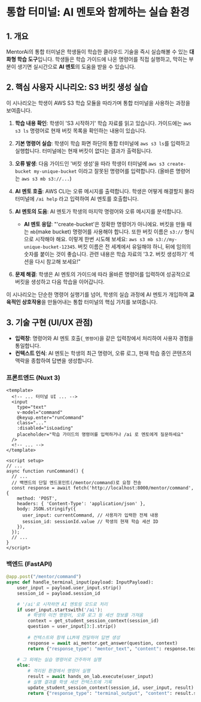 # 통합 터미널: AI 멘토와 함께하는 실습 환경

## 1. 개요

MentorAi의 통합 터미널은 학생들이 학습한 클라우드 기술을 즉시 실습해볼 수 있는 **대화형 학습 도구**입니다. 학생들은 학습 가이드에 나온 명령어를 직접 실행하고, 막히는 부분이 생기면 실시간으로 **AI 멘토**의 도움을 받을 수 있습니다.

## 2. 핵심 사용자 시나리오: S3 버킷 생성 실습

이 시나리오는 학생이 AWS S3 학습 모듈을 따라가며 통합 터미널을 사용하는 과정을 보여줍니다.

1.  **학습 내용 확인**: 학생이 'S3 시작하기' 학습 자료를 읽고 있습니다. 가이드에는 `aws s3 ls` 명령어로 현재 버킷 목록을 확인하는 내용이 있습니다.

2.  **기본 명령어 실습**: 학생이 학습 화면 하단의 통합 터미널에 `aws s3 ls`를 입력하고 실행합니다. 터미널에는 현재 버킷이 없다는 결과가 출력됩니다.

3.  **오류 발생**: 다음 가이드인 '버킷 생성'을 따라 학생이 터미널에 `aws s3 create-bucket my-unique-bucket` 이라고 잘못된 명령어를 입력합니다. (올바른 명령어는 `aws s3 mb s3://...`)

4.  **AI 멘토 호출**: AWS CLI는 오류 메시지를 출력합니다. 학생은 어떻게 해결할지 몰라 터미널에 `/ai help` 라고 입력하여 AI 멘토를 호출합니다.

5.  **AI 멘토의 도움**: AI 멘토가 학생의 마지막 명령어와 오류 메시지를 분석합니다.
    *   **AI 멘토 응답**: "'create-bucket'은 정확한 명령어가 아니에요. 버킷을 만들 때는 `mb`(make bucket) 명령어를 사용해야 합니다. 또한 버킷 이름은 `s3://` 형식으로 시작해야 해요. 이렇게 한번 시도해 보세요: `aws s3 mb s3://my-unique-bucket-12345`. 버킷 이름은 전 세계에서 유일해야 하니, 뒤에 임의의 숫자를 붙이는 것이 좋습니다. 관련 내용은 학습 자료의 '3.2. 버킷 생성하기' 섹션을 다시 참고해 보세요!"

6.  **문제 해결**: 학생은 AI 멘토의 가이드에 따라 올바른 명령어를 입력하여 성공적으로 버킷을 생성하고 다음 학습을 이어갑니다.

이 시나리오는 단순한 명령어 실행기를 넘어, 학생의 실습 과정에 AI 멘토가 개입하여 **교육적인 상호작용**을 만들어내는 통합 터미널의 핵심 가치를 보여줍니다.

## 3. 기술 구현 (UI/UX 관점)

-   **입력창**: 명령어와 AI 멘토 호출(`_명령어`)을 같은 입력창에서 처리하여 사용자 경험을 통일합니다.
-   **컨텍스트 인식**: AI 멘토는 학생의 최근 명령어, 오류 로그, 현재 학습 중인 콘텐츠의 맥락을 종합하여 답변을 생성합니다.

### 프론트엔드 (Nuxt 3)

```vue
<template>
  <!-- ... 터미널 UI ... -->
  <input
    type="text"
    v-model="command"
    @keyup.enter="runCommand"
    class="..."
    :disabled="isLoading"
    placeholder="학습 가이드의 명령어를 입력하거나 /ai 로 멘토에게 질문하세요"
  />
  <!-- ... -->
</template>

<script setup>
// ...
async function runCommand() {
  // ...
  // 백엔드의 단일 엔드포인트(/mentor/command)로 요청 전송
  const response = await fetch('http://localhost:8000/mentor/command', {
    method: 'POST',
    headers: { 'Content-Type': 'application/json' },
    body: JSON.stringify({
      user_input: currentCommand, // 사용자가 입력한 전체 내용
      session_id: sessionId.value // 학생의 현재 학습 세션 ID
    }),
  });
  // ...
}
</script>
```

### 백엔드 (FastAPI)

```python
@app.post("/mentor/command")
async def handle_terminal_input(payload: InputPayload):
    user_input = payload.user_input.strip()
    session_id = payload.session_id

    # '/ai'로 시작하면 AI 멘토링 모드로 처리
    if user_input.startswith('/ai'):
        # 학생의 이전 명령어, 오류 로그 등 세션 정보를 가져옴
        context = get_student_session_context(session_id)
        question = user_input[3:].strip()
        
        # 컨텍스트와 함께 LLM에 전달하여 답변 생성
        response = await ai_mentor.get_answer(question, context)
        return {"response_type": "mentor_text", "content": response.text}
    
    # 그 외에는 실습 명령어로 간주하여 실행
    else:
        # 격리된 환경에서 명령어 실행
        result = await hands_on_lab.execute(user_input)
        # 실행 결과를 학생 세션 컨텍스트에 기록
        update_student_session_context(session_id, user_input, result)
        return {"response_type": "terminal_output", "content": result.stdout or result.stderr}
```
